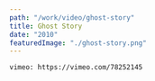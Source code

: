 ```yaml
---
path: "/work/video/ghost-story"
title: Ghost Story
date: "2010"
featuredImage: "./ghost-story.png"
---
```


`vimeo: https://vimeo.com/78252145`
